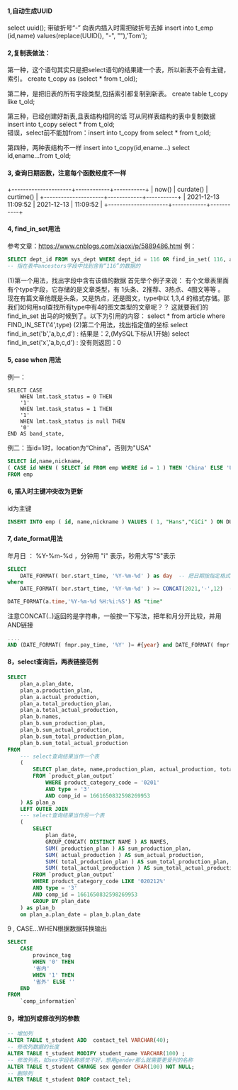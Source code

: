 #### 1,自动生成UUID

  select uuid();  带破折号“-”
  向表内插入时需把破折号去掉
  insert into t_emp (id,name) values(replace(UUID(), "-", ""),'Tom');

#### 2,复制表做法：

第一种，这个语句其实只是把select语句的结果建一个表，所以新表不会有主键，索引。
create t_copy as (select * from t_old);

第二种，是把旧表的所有字段类型,包括索引都复制到新表。
create table t_copy like t_old;

第三种，已经创建好新表,且表结构相同的话
可从同样表结构的表中复制数据
insert into t_copy select * from t_old;    
错误，select前不能加from：insert into t_copy from select * from t_old;  

第四种，两种表结构不一样
insert into t_copy(id,ename...) select id,ename...from t_old;

#### 3, 查询日期函数，注意每个函数经度不一样

+---------------------+------------+-----------+
| now()               | curdate()  | curtime() |
+---------------------+------------+-----------+
| 2021-12-13 11:09:52 | 2021-12-13 | 11:09:52  |
+---------------------+------------+-----------+

#### 4, find_in_set用法

参考文章：https://www.cnblogs.com/xiaoxi/p/5889486.html
例：

```sql
SELECT dept_id FROM sys_dept WHERE dept_id = 116 OR find_in_set( 116, ancestors )  
-- 指在表中ancestors字段中找到含有“116”的数据的
```

(1)第一个用法，找出字段中含有该值的数据
首先举个例子来说：
有个文章表里面有个type字段，它存储的是文章类型，有 1头条、2推荐、3热点、4图文等等 。
现在有篇文章他既是头条，又是热点，还是图文，type中以 1,3,4 的格式存储。那我们如何用sql查找所有type中有4的图文类型的文章呢？？
这就要我们的 find_in_set 出马的时候到了。以下为引用的内容：
select * from article where FIND_IN_SET('4',type)
(2)第二个用法，找出指定值的坐标
select find_in_set('b','a,b,c,d') : 结果是：2,(MySQL下标从1开始)
select find_in_set('x','a,b,c,d') : 没有则返回：0

#### 5, case when 用法

例一：

	SELECT CASE		
		WHEN lmt.task_status = 0 THEN
		'1' 
		WHEN lmt.task_status = 1 THEN
		'1' 
		WHEN lmt.task_status is null THEN
		'0'
	END AS band_state,

例二：当id=1时，location为“China”，否则为"USA"

```sql
SELECT id,name,nickname,
( CASE id WHEN ( SELECT id FROM emp WHERE id = 1 ) THEN 'China' ELSE 'USA' END ) location 
FROM emp
```

#### 6, 插入时主键冲突改为更新

id为主键

```sql
INSERT INTO emp ( id, name,nickname ) VALUES ( 1, "Hans","CiCi" ) ON DUPLICATE KEY UPDATE name = "Hans",nickname = "CiCi";
```

#### 7, date_format用法

年月日 ：  %Y-%m-%d  ，分钟用 "i" 表示，秒用大写"S"表示

```sql
SELECT
	DATE_FORMAT( bor.start_time, '%Y-%m-%d' ) as day  -- 把日期按指定格式展示
where
	DATE_FORMAT( bor.start_time, '%Y-%m-%d' ) >= CONCAT(2021,'-',12)  -- 也可当作条件查询
```

```sql
DATE_FORMAT(a.time,'%Y-%m-%d %H:%i:%S') AS "time"	
```

注意CONCAT(..)返回的是字符串，一般按一下写法，把年和月分开比较，并用AND链接

```sql
....
AND (DATE_FORMAT( fmpr.pay_time, '%Y' )= #{year} and DATE_FORMAT( fmpr.pay_time, '%m' )= #{month}  )
```

#### 8，select查询后，两表链接范例

```sql
SELECT
    plan_a.plan_date,
    plan_a.production_plan,
    plan_a.actual_production,
    plan_a.total_production_plan,
    plan_a.total_actual_production,
    plan_b.names,
    plan_b.sum_production_plan,
    plan_b.sum_actual_production,
    plan_b.sum_total_production_plan,
    plan_b.sum_total_actual_production
FROM
	--- select查询结果当作一个表
	( 
		SELECT plan_date, name,production_plan, actual_production, total_production_plan, total_actual_production 
		FROM `product_plan_output` 
            WHERE product_category_code = '0201' 
            AND type = '3'  
            AND comp_id = 1661650832598269953 
	) AS plan_a
	LEFT OUTER JOIN 
	--- select查询结果当作另一个表
	(
		SELECT
            plan_date,
            GROUP_CONCAT( DISTINCT NAME ) AS NAMES,
            SUM( production_plan ) AS sum_production_plan,
            SUM( actual_production ) AS sum_actual_production,
            SUM( total_production_plan ) AS sum_total_production_plan,
            SUM( total_actual_production ) AS sum_total_actual_production 
		FROM `product_plan_output` 
	    WHERE product_category_code LIKE '020212%' 
		AND type = '3' 
		AND comp_id = 1661650832598269953 
	    GROUP BY plan_date
	) as plan_b 
	on plan_a.plan_date = plan_b.plan_date
```

9 , CASE...WHEN根据数据转换输出

```sql
SELECT
	CASE
		province_tag 
		WHEN '0' THEN
		'省内' 
		WHEN '1' THEN
		'省外' ELSE '' 
	END 
FROM
	`comp_information`
```

#### 9，增加列或修改列的参数

```sql
-- 增加列
ALTER TABLE t_student ADD  contact_tel VARCHAR(40);
-- 修改列数据的长度
ALTER TABLE t_student MODIFY student_name VARCHAR(100) ;
-- 修改列名，如sex字段名称感觉不好，想用gender那么就需要更爱列的名称
ALTER TABLE t_student CHANGE sex gender CHAR(100) NOT NULL;
-- 删除列
ALTER TABLE t_student DROP contact_tel;
```

